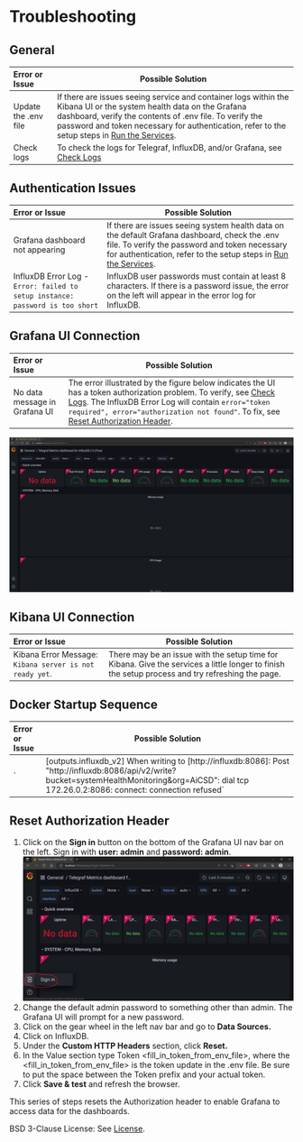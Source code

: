 # Troubleshooting

## General

| Error or Issue          | Possible Solution       | 
|:---------------------|-----------------------|
| Update the .env file | If there are issues seeing service and container logs within the Kibana UI or the system health data on the Grafana dashboard, verify the contents of .env file. To verify the password and token necessary for authentication, refer to the setup steps in [Run the Services](monitoring/overview.md#run-the-services). | 
| Check logs | To check the logs for Telegraf, InfluxDB, and/or Grafana, see [Check Logs](getting-started/troubleshooting.md#check-logs) |

## Authentication Issues

| Error or Issue          | Possible Solution       | 
|:---------------------|-----------------------|
| Grafana dashboard not appearing | If there are issues seeing system health data on the default Grafana dashboard, check the .env file. To verify the password and token necessary for authentication, refer to the setup steps in [Run the Services](monitoring/overview.md#run-the-services). | 
| InfluxDB Error Log - `Error: failed to setup instance: password is too short`|  InfluxDB user passwords must contain at least 8 characters. If there is a password issue, the error on the left will appear in the error log for InfluxDB. |

## Grafana UI Connection
| Error or Issue          | Possible Solution       | 
|:---------------------|-----------------------|
| No data message in Grafana UI | The error illustrated by the figure below indicates the UI has a token authorization problem. To verify, see [Check Logs](getting-started/troubleshooting.md#check-logs). The InfluxDB Error Log will contain `error="token required", error="authorization not found"`. To fix, see [Reset Authorization Header](#reset-authorization-header). |

![Errored Dashboard](images/DisplayGrafanaError.jpg)


## Kibana UI Connection
| Error or Issue          | Possible Solution       | 
|:---------------------|-----------------------|
| Kibana Error Message: `Kibana server is not ready yet`. | There may be an issue with the setup time for Kibana. Give the services a little longer to finish the setup process and try refreshing the page. |

## Docker Startup Sequence
| Error or Issue          | Possible Solution       | 
|:---------------------|-----------------------|
`|[outputs.influxdb_v2] When writing to [http://influxdb:8086]: Post "http://influxdb:8086/api/v2/write?bucket=systemHealthMonitoring&org=AiCSD": dial tcp 172.26.0.2:8086: connect: connection refused` | `Telegraf` may start before `InfluxDB` is ready for connections. This can lead to the error message on the left in the error log.  If the error appears only once and does **not** repeat several times, disregard the error log.|



## Reset Authorization Header

1. Click on the **Sign in** button on the bottom of the Grafana UI nav bar on the left. Sign in with **user: admin** and **password: admin**. 
![Grafana Sign In](
    images/DisplayGrafanaSignIn.jpg)
2. Change the default admin password to something other than admin. The Grafana UI will prompt for a new password. 
3. Click on the gear wheel in the left nav bar and go to **Data Sources.** 
4. Click on InfluxDB. 
5. Under the **Custom HTTP Headers** section, click **Reset.**
6. In the Value section type Token <fill_in_token_from_env_file>, where the <fill_in_token_from_env_file> is the token update in the .env file. Be sure to put the space between the Token prefix and your actual token.
7. Click **Save & test** and refresh the browser.

This series of steps resets the Authorization header to enable Grafana to access data for the dashboards.

BSD 3-Clause License: See [License](LICENSE.md).